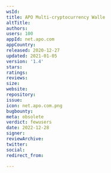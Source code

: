 ```yaml
---
wsId: 
title: APO Multi-cryptocurrency Walle
altTitle: 
authors: 
users: 100
appId: net.apo.com
appCountry: 
released: 2020-12-27
updated: 2021-01-05
version: '1.4'
stars: 
ratings: 
reviews: 
size: 
website: 
repository: 
issue: 
icon: net.apo.com.png
bugbounty: 
meta: obsolete
verdict: fewusers
date: 2022-12-28
signer: 
reviewArchive: 
twitter: 
social: 
redirect_from: 

---
```


